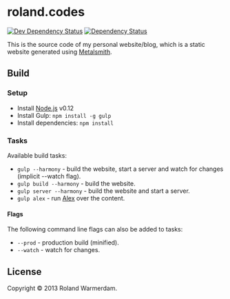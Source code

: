 roland.codes
=====================

[![Dev Dependency Status](https://david-dm.org/Rowno/roland.codes/dev-status.svg)](https://david-dm.org/Rowno/roland.codes#info=devDependencies)
[![Dependency Status](https://david-dm.org/Rowno/roland.codes/status.svg)](https://david-dm.org/Rowno/roland.codes#info=dependencies)

This is the source code of my personal website/blog, which is a static website generated using [Metalsmith][].


Build
-----

### Setup ###

 * Install [Node.js][] v0.12
 * Install Gulp: `npm install -g gulp`
 * Install dependencies: `npm install`

### Tasks ###

Available build tasks:

 * `gulp --harmony` - build the website, start a server and watch for changes (implicit --watch flag).
 * `gulp build --harmony` - build the website.
 * `gulp server --harmony` - build the website and start a server.
 * `gulp alex` - run [Alex](https://github.com/wooorm/alex) over the content.

#### Flags ####

The following command line flags can also be added to tasks:

 * `--prod` - production build (minified).
 * `--watch` - watch for changes.


License
-------

Copyright © 2013 Roland Warmerdam.


[metalsmith]: http://www.metalsmith.io/
[node.js]: http://nodejs.org/
